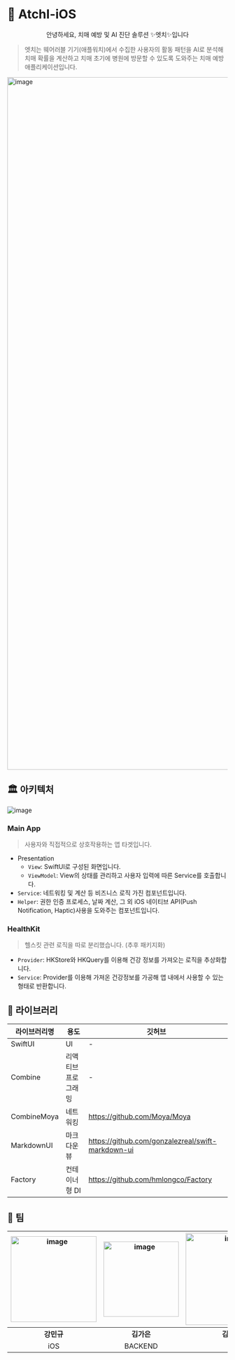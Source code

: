 # 💟 AtchI-iOS
<p align='center'><bold>안녕하세요, 치매 예방 및 AI 진단 솔루션 ✨엣치✨입니다</bold></p>

> 엣치는 웨어러블 기기(애플워치)에서 수집한 사용자의 활동 패턴을 AI로 분석해 치매 확률을 계산하고 치매 초기에 병원에 방문할 수 있도록 도와주는 치매 예방 애플리케이션입니다.
<img width="1584" alt="image" src="https://github.com/Team-cheonhamujeok/AtchI-iOS/assets/71880682/00281a40-cb69-4ef6-8062-f2f261acc5e2">

## 🏛️ 아키텍처
![image](https://github.com/Team-cheonhamujeok/AtchI-iOS/assets/71880682/0363fc1a-c9a8-4206-af69-4220edced1f6)

### Main App
> 사용자와 직접적으로 상호작용하는 앱 타겟입니다.
- Presentation
  - `View`: SwiftUI로 구성된 화면입니다.
  - `ViewModel`: View의 상태를 관리하고 사용자 입력에 따른 Service를 호출합니다.
- `Service`: 네트워킹 및 계산 등 비즈니스 로직 가진 컴포넌트입니다.
- `Helper`: 권한 인증 프로세스, 날짜 계산, 그 외 iOS 네이티브 API(Push Notification, Haptic)사용을 도와주는 컴포넌트입니다.

### HealthKit
> 헬스킷 관련 로직을 따로 분리했습니다. (추후 패키지화)
- `Provider`: HKStore와 HKQuery를 이용해 건강 정보를 가져오는 로직을 추상화합니다.
- `Service`: Provider를 이용해 가져온 건강정보를 가공해 앱 내에서 사용할 수 있는 형태로 반환합니다.

## 📘 라이브러리
라이브러리명 | 용도 | 깃허브
---|---|---
SwiftUI | UI | -
Combine | 리액티브 프로그래밍 | -
CombineMoya | 네트워킹 | https://github.com/Moya/Moya
MarkdownUI | 마크다운 뷰 | https://github.com/gonzalezreal/swift-markdown-ui
Factory | 컨테이너형 DI | https://github.com/hmlongco/Factory

## 👥 팀
<img width="196" alt="image" src="https://github.com/Team-cheonhamujeok/AtchI-iOS/assets/71880682/887d1c39-7ef6-4c2a-9001-bf969dbf4c6e"> | <img width="172" alt="image" src="https://github.com/Team-cheonhamujeok/AtchI-iOS/assets/71880682/dee9970a-a559-41c3-ac03-209fa1d04522"> | <img width="210" alt="image" src="https://github.com/Team-cheonhamujeok/AtchI-iOS/assets/71880682/6d0690d9-cfe5-4400-9da5-1cbc00524d72"> | <img width="171" alt="image" src="https://github.com/Team-cheonhamujeok/AtchI-iOS/assets/71880682/31ed75e2-7a5f-4c91-b389-93b88054651d"> | <img width="211" alt="image" src="https://github.com/Team-cheonhamujeok/AtchI-iOS/assets/71880682/c81670af-8453-45bf-9aa6-6225dba6bdbe">
:---:|:---:|:---:|:---:|:---:|
**강민규** | **김가은** | **김민제** | **이도연** | **이봄이**
iOS | BACKEND | AI | iOS | iOS





